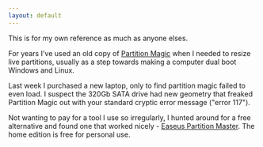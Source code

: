 ```yaml
---
layout: default
---
```

This is for my own reference as much as anyone elses.

For years I've used an old copy of [Partition
Magic](http://www.symantec.com/norton/partitionmagic) when I needed to resize
live partitions, usually as a step towards making a computer dual boot Windows
and Linux.

Last week I purchased a new laptop, only to find partition magic failed to even
load. I suspect the 320Gb SATA drive had new geometry that freaked Partition
Magic out with your standard cryptic error message ("error 117").

Not wanting to pay for a tool I use so irregularly, I hunted around for a free
alternative and found one that worked nicely - [Easeus Partition
Master](http://www.partition-tool.com/). The home edition is free for personal
use.
